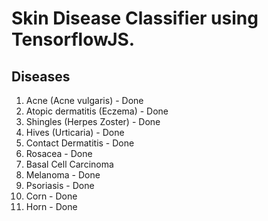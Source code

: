 # Skin Disease Classifier using TensorflowJS.

## Diseases

1. Acne (Acne vulgaris) - Done
2. Atopic dermatitis (Eczema) - Done
3. Shingles (Herpes Zoster) - Done
4. Hives (Urticaria) - Done
5. Contact Dermatitis - Done
6. Rosacea - Done
7. Basal Cell Carcinoma
8. Melanoma - Done
9. Psoriasis - Done
10. Corn - Done
11. Horn - Done
